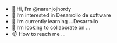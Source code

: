 - 👋 Hi, I’m @naranjojhordy
- 👀 I’m interested in Desarrollo de software
- 🌱 I’m currently learning ...Desarrollo
- 💞️ I’m looking to collaborate on ...
- 📫 How to reach me ...

<!---
naranjojhordy/naranjojhordy is a ✨ special ✨ repository because its `README.md` (this file) appears on your GitHub profile.
You can click the Preview link to take a look at your changes.
--->
